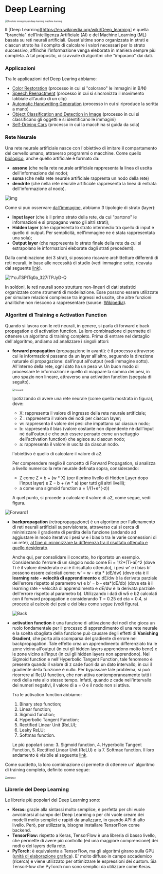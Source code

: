 # **Deep Learning**



<img src="https://analisidiborsa.altervista.org/wp-content/uploads/2019/03/ccc-3.png" alt="Risultato immagini per deep learning machine learning" style="zoom:50%;" />



Il [Deep Learning][https://en.wikipedia.org/wiki/Deep_learning] è quella "branchia" dell'Intelligenza Artificiale (AI) e del Machine Learning (ML) basata su reti neurali artificiali.  Quest'ultime sono organizzata in strati e ciascun strato ha il compito di calcolare i valori necessari per lo strato successivo, affinchè l'informazione venga eleborata in maniera sempre più completa. A tal proposito, ci si avvale di algoritmi che "imparano" dai dati.

### **Applicazioni**

Tra le applicazioni del Deep Learing abbiamo:

- [Color Restoration](https://en.wikipedia.org/wiki/Colour_recovery) (processo in cui si "colorano" le immagini in B/N)
- [Speech Reenactment](https://www.youtube.com/watch?v=GwV1n8v_bpA) (processo in cui si sincronizza il movimento labbiale all'audio di un clip)
- [Automatic Handwriting Generation](https://www.cs.toronto.edu/~graves/handwriting.html) (processo in cui si riproduce la scritta a mano)
- [Object Classification and Detection in Image](https://medium.com/ai-techsystems/image-detection-recognition-and-image-classification-with-machine-learning-92226ea5f595) (processo in cui si classificano gli oggetti e si identificano le immagini)
- [Self-Driving Cars](https://en.wikipedia.org/wiki/Self-driving_car) (processo in cui la macchina si guida da sola)

### **Rete Neurale**

Una rete neurale artificiale nasce con l'obiettivo di imitare il compartamento del cervello umano, attraverso programmi o macchine. Come quello [biologico](https://it.wikipedia.org/wiki/Rete_neurale), anche quello artificiale è formato da:

- **assone** (che nella rete neurale artificiale rappresenta la linea di uscita dell'informazione dal nodo); 
- **soma** (che nella rete neurale artificiale rapprenta un nodo della rete) 
- **dendrite** (che nella rete neurale artificiale rappresenta la linea di entrata dell'informazione al nodo).

![img](https://upload.wikimedia.org/wikipedia/commons/thumb/e/e4/Artificial_neural_network.svg/1920px-Artificial_neural_network.svg.png)

Come si può osservare [dall'immagine](https://it.wikipedia.org/wiki/Rete_neurale_artificiale#/media/File:Artificial_neural_network.svg), abbiamo 3 tipologie di strato (layer):

- **Input layer** (che è il primo strato della rete, da cui "partono" le informazioni e si propagano verso gli altri strati);
- **Hidden layer** (che rappresenta lo strato intermedio tra quello di input e quello di output. Per semplicità, nell'immagine ne è stata rappresentata una sola);
- **Output layer** (che rappresenta lo strato finale della rete da cui si estrapolano le informazioni eleborate dagli strati precedenti).

Dalla combinazione dei 3 strati, si possono ricavare archittetture differenti di reti neurali, in base alle necessità di studio (vedi immagine sotto, ricavata dal seguente [link](https://towardsdatascience.com/the-mostly-complete-chart-of-neural-networks-explained-3fb6f2367464)). 

![1*cuTSPlTq0a_327iTPJyD-Q](./Image/1*cuTSPlTq0a_327iTPJyD-Q.png)

In soldoni, le reti neurali sono strutture non-lineari di dati statistici organizzate come strumenti di modellazione. Esse possono essere utilizzate per simulare relazioni complesse tra ingressi ed uscite, che altre funzioni analitiche non riescono a rappresentare (source: [Wikipedia](https://it.wikipedia.org/wiki/Rete_neurale_artificiale)).

### **Algoritmi di Training e Activation Function**

Quando si lavora con le reti neurali, in genere, si parla di forward e back propagation e di activation function. La loro combinazione ci permette di ottenere un algoritmo di training completo. Prima di entrare nel dettaglio dell'algoritmo, andiamo ad analizzare i singoli attori:

- **forward propagation** (propagazione in avanti): è il processo attraverso cui le informazioni passano da un layer all'altro, seguendo la direzione naturale di propagazione: dall'input all'output (vedi immagine sotto). All'interno della rete, ogni dato ha un peso w. Un buon modo di processare le informazioni è quello di mappare la somma dei pesi, in uno spazio non lineare, attraverso una activation function (spegata di seguito).

  

  <img src="./Image/Forward.png" alt="Forward" style="zoom:50%;" />

  

  Ipotizzando di avere una rete neurale (come quella mostrata in figura), dove:

  - X: rappresenta il valore di ingresso della rete neurale artificiale;
  - Z : rappresenta il valore dei nodi per ciascun layer;
  - w: rappresenta il valore dei pesi che impattano sul ciascun nodo;
  - b: rappresenta il bias (valore costante non dipendente nè dall'input nè dall'output e che può essere pensato come un settaggio dell'activation function) che agisce su ciascun nodo;
  - a: rappresenta il valore in uscita da ciascun nodo.

  l'obiettivo è quello di calcolare il valore di a2. 

  Per comprendere meglio il concetto di Forward Propagation,  si analizza a livello numerico la rete neurale definata sopra, considerando:

  - Z come Z = b + (w * X) (per il primo livello di Hidden Layer dopo l'input layer) e  Z = b + (w * a) (per tutti gli altri livelli);
  - a come una sigmoid function a = 1/(1+e^(-z))

  A quel punto, si procede a calcolare il valore di a2, come segue, vedi figura.

  

![Forward1](./Image/Forward1.png)

- **backpropagation** (retropropagazione) è un algoritmo per l'allenamento di reti neurali artificiali supervisionate, attraverso cui si cerca di minimizzare il gradiente di perdita della funzione (andando ad aggiustare in modo iterativo i pesi w e i bias b tra le varie connessioni di un rete), [al fine di minimizzare la differenza tra il risultato ottenuto e quello desiderato](https://www.nature.com/articles/323533a0). 

  Anche qui, per consolidare il concetto, ho riportato un esempio. Considerando l'errore di un singolo nodo come Ei = 1/2*(Ti-ai)^2 (dove Ti è il valore desiderato e ai è il risultato ottenuto), i pesi w' e i bias b' possono essere calcolati come: w' = w - eta * (dE/dw) (dove eta è il **learning rate - velocità di apprendimento** e dE/dw è la derivata parziale dell'errore rispetto al parametro w) e b' = b - eta*(dE/db) (dove eta è il learning rate - velocità di apprendimento e dE/dw è la derivata parziale dell'errore rispetto al parametro b). Utilizzando i dati di w5 e b2 calcolati con il forward propagation e considerando T = 0.25 ed eta = 0.4, si procede al calcolo dei pesi e dei bias come segue (vedi figura).

  

  ![Back](./Image/Back.png)

  

- **activation function** è una funzione di attivazione dei nodi che gioca un ruolo fondamentale per il processo di apprendimento di una rete neurale e la scelta sbagliata della funzione può causare degli effetti di **Vanishing Gradient**, che porta alla scomparsa del gradiente di errore nel backpropagation. Tale effetto crea un apprendimento differenziato tra le zone vicino all'output (in cui gli hidden layers apprendono molto bene) e le zone vicino all'input (in cui gli hidden layers non apprendono). Nel Sigmoid function e nell'Hyperbolic Tangent Function, tale fenomeno è presente quando il valore di z cade fuori da un dato intervallo, in cui il gradiente della funzione è nullo. Per bypassare tale problema, si può ricorrere al ReLU function, che non attiva contemporaneamente tutti i nodi della rete allo stesso tempo. Infatti, quando z cade nell'intervallo dei numeri negativi, il valore di a = 0 e il nodo non si attiva.  

  

  Tra le activation function abbiamo:

  1. Binary step function;
  2. Linear function;
  3. Sigmoid function;
  4. Hyperbolic Tangent Function;
  5. Rectified Linear Unit (ReLU);
  6. Leaky ReLU;
  7. Softmax function.

  Le più popolari sono: 3. Sigmoid function, 4. Hyperbolic Tangent Function, 5. Rectified Linear Unit (ReLU) e la 7. Softmax function. Il loro andamento è visibile al seguente [link](https://en.wikipedia.org/wiki/Activation_function).

Come suddetto, la loro combinazione ci permette di ottenere un' algoritmo di training completo, definito come segue:

<img src="./Image/Iteration.png" alt="Iteration" style="zoom:50%;" />

### **Librerie del Deep Learning**

Le librerie più popolari del Deep Learning sono:

- **Keras:** grazie alla sintassi molto semplice, è perfetta per chi vuole avvicinarsi al campo del Deep Learning o per chi vuole creare dei modelli molto semplici e rapidi da analizzare, in quando API di alto livello. Però, per utilizzarla, bisogna installare TensorFlow come backend.
- **TensorFlow:** rispetto a Keras, TensorFlow è una libreria di basso livello, che permette di avere più controllo (ed una maggiore comprensione) dei nodi o dei layers della rete. 
- **PyTorch:** è equivalente a TensorFlow, ma gli algoritmi girano sulla GPU ([unità di elaborazione grafica](https://it.wikipedia.org/wiki/Graphics_processing_unit)). E' molto diffuso in campo accademico (ricerca) e viene utilizzato per ottimizzare le espressioni dei custom. Sia TensorFlow che PyTorch non sono semplici da utilizzare come Keras.

